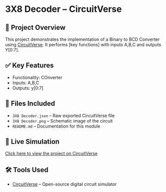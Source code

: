 # 3X8 Decoder – CircuitVerse

## 🧠 Project Overview
This project demonstrates the implementation of a Binary to BCD Converter using [CircuitVerse](https://circuitverse.org). It performs [key functions] with inputs A,B,C and outputs Y[0:7].

## ✅ Key Features
- Functionality: COnverter
- Inputs: A,B,C
- Outputs: y[0:7]

## 📂 Files Included
- `3X8 Decoder.json` – Raw exported CircuitVerse file
- `3X8 Decoder.png` – Schematic image of the circuit
- `README.md` – Documentation for this module

## 🔗 Live Simulation
[Click here to view the project on CircuitVerse](https://circuitverse.org/simulator/edit/3x8-decoder-5ca3756c-b73a-4baf-9545-9e418d8183cd)

## 🛠 Tools Used
- [CircuitVerse](https://circuitverse.org) – Open-source digital circuit simulator